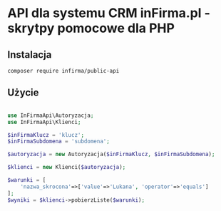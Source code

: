 API dla systemu CRM inFirma.pl - skrytpy pomocowe dla PHP
=========================================================

Instalacja
----------

```
composer require infirma/public-api
```

Użycie
------

```php

use InFirmaApi\Autoryzacja;
use InFirmaApi\Klienci;

$inFirmaKlucz = 'klucz';
$inFirmaSubdomena = 'subdomena';

$autoryzacja = new Autoryzacja($inFirmaKlucz, $inFirmaSubdomena);

$klienci = new Klienci($autoryzacja);

$warunki = [
    'nazwa_skrocona'=>['value'=>'Lukana', 'operator'=>'equals']
];
$wyniki = $klienci->pobierzListe($warunki);



```
